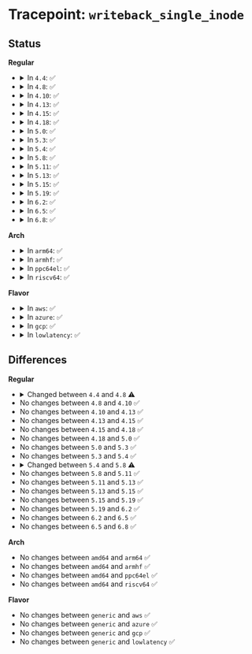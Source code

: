 # Tracepoint: <code>writeback_single_inode</code>

## Status
<b>Regular</b>
<ul>
<li>
<details>
<summary>In <code>4.4</code>: ✅</summary>

Event:

```c
struct trace_event_raw_writeback_single_inode_template {
    struct trace_entry ent;
    char name[32];
    long unsigned int ino;
    long unsigned int state;
    long unsigned int dirtied_when;
    long unsigned int writeback_index;
    long int nr_to_write;
    long unsigned int wrote;
    u32 __data_loc_cgroup;
    char __data[0];
};
```
Function:

```c
void trace_event_raw_event_writeback_single_inode_template(void *__data, struct inode *inode, struct writeback_control *wbc, long unsigned int nr_to_write);
```
</details>
</li>
<li>
<details>
<summary>In <code>4.8</code>: ✅</summary>

Event:

```c
struct trace_event_raw_writeback_single_inode_template {
    struct trace_entry ent;
    char name[32];
    long unsigned int ino;
    long unsigned int state;
    long unsigned int dirtied_when;
    long unsigned int writeback_index;
    long int nr_to_write;
    long unsigned int wrote;
    unsigned int cgroup_ino;
    char __data[0];
};
```
Function:

```c
void trace_event_raw_event_writeback_single_inode_template(void *__data, struct inode *inode, struct writeback_control *wbc, long unsigned int nr_to_write);
```
</details>
</li>
<li>
<details>
<summary>In <code>4.10</code>: ✅</summary>

Event:

```c
struct trace_event_raw_writeback_single_inode_template {
    struct trace_entry ent;
    char name[32];
    long unsigned int ino;
    long unsigned int state;
    long unsigned int dirtied_when;
    long unsigned int writeback_index;
    long int nr_to_write;
    long unsigned int wrote;
    unsigned int cgroup_ino;
    char __data[0];
};
```
Function:

```c
void trace_event_raw_event_writeback_single_inode_template(void *__data, struct inode *inode, struct writeback_control *wbc, long unsigned int nr_to_write);
```
</details>
</li>
<li>
<details>
<summary>In <code>4.13</code>: ✅</summary>

Event:

```c
struct trace_event_raw_writeback_single_inode_template {
    struct trace_entry ent;
    char name[32];
    long unsigned int ino;
    long unsigned int state;
    long unsigned int dirtied_when;
    long unsigned int writeback_index;
    long int nr_to_write;
    long unsigned int wrote;
    unsigned int cgroup_ino;
    char __data[0];
};
```
Function:

```c
void trace_event_raw_event_writeback_single_inode_template(void *__data, struct inode *inode, struct writeback_control *wbc, long unsigned int nr_to_write);
```
</details>
</li>
<li>
<details>
<summary>In <code>4.15</code>: ✅</summary>

Event:

```c
struct trace_event_raw_writeback_single_inode_template {
    struct trace_entry ent;
    char name[32];
    long unsigned int ino;
    long unsigned int state;
    long unsigned int dirtied_when;
    long unsigned int writeback_index;
    long int nr_to_write;
    long unsigned int wrote;
    unsigned int cgroup_ino;
    char __data[0];
};
```
Function:

```c
void trace_event_raw_event_writeback_single_inode_template(void *__data, struct inode *inode, struct writeback_control *wbc, long unsigned int nr_to_write);
```
</details>
</li>
<li>
<details>
<summary>In <code>4.18</code>: ✅</summary>

Event:

```c
struct trace_event_raw_writeback_single_inode_template {
    struct trace_entry ent;
    char name[32];
    long unsigned int ino;
    long unsigned int state;
    long unsigned int dirtied_when;
    long unsigned int writeback_index;
    long int nr_to_write;
    long unsigned int wrote;
    unsigned int cgroup_ino;
    char __data[0];
};
```
Function:

```c
void trace_event_raw_event_writeback_single_inode_template(void *__data, struct inode *inode, struct writeback_control *wbc, long unsigned int nr_to_write);
```
</details>
</li>
<li>
<details>
<summary>In <code>5.0</code>: ✅</summary>

Event:

```c
struct trace_event_raw_writeback_single_inode_template {
    struct trace_entry ent;
    char name[32];
    long unsigned int ino;
    long unsigned int state;
    long unsigned int dirtied_when;
    long unsigned int writeback_index;
    long int nr_to_write;
    long unsigned int wrote;
    unsigned int cgroup_ino;
    char __data[0];
};
```
Function:

```c
void trace_event_raw_event_writeback_single_inode_template(void *__data, struct inode *inode, struct writeback_control *wbc, long unsigned int nr_to_write);
```
</details>
</li>
<li>
<details>
<summary>In <code>5.3</code>: ✅</summary>

Event:

```c
struct trace_event_raw_writeback_single_inode_template {
    struct trace_entry ent;
    char name[32];
    long unsigned int ino;
    long unsigned int state;
    long unsigned int dirtied_when;
    long unsigned int writeback_index;
    long int nr_to_write;
    long unsigned int wrote;
    unsigned int cgroup_ino;
    char __data[0];
};
```
Function:

```c
void trace_event_raw_event_writeback_single_inode_template(void *__data, struct inode *inode, struct writeback_control *wbc, long unsigned int nr_to_write);
```
</details>
</li>
<li>
<details>
<summary>In <code>5.4</code>: ✅</summary>

Event:

```c
struct trace_event_raw_writeback_single_inode_template {
    struct trace_entry ent;
    char name[32];
    long unsigned int ino;
    long unsigned int state;
    long unsigned int dirtied_when;
    long unsigned int writeback_index;
    long int nr_to_write;
    long unsigned int wrote;
    unsigned int cgroup_ino;
    char __data[0];
};
```
Function:

```c
void trace_event_raw_event_writeback_single_inode_template(void *__data, struct inode *inode, struct writeback_control *wbc, long unsigned int nr_to_write);
```
</details>
</li>
<li>
<details>
<summary>In <code>5.8</code>: ✅</summary>

Event:

```c
struct trace_event_raw_writeback_single_inode_template {
    struct trace_entry ent;
    char name[32];
    ino_t ino;
    long unsigned int state;
    long unsigned int dirtied_when;
    long unsigned int writeback_index;
    long int nr_to_write;
    long unsigned int wrote;
    ino_t cgroup_ino;
    char __data[0];
};
```
Function:

```c
void trace_event_raw_event_writeback_single_inode_template(void *__data, struct inode *inode, struct writeback_control *wbc, long unsigned int nr_to_write);
```
</details>
</li>
<li>
<details>
<summary>In <code>5.11</code>: ✅</summary>

Event:

```c
struct trace_event_raw_writeback_single_inode_template {
    struct trace_entry ent;
    char name[32];
    ino_t ino;
    long unsigned int state;
    long unsigned int dirtied_when;
    long unsigned int writeback_index;
    long int nr_to_write;
    long unsigned int wrote;
    ino_t cgroup_ino;
    char __data[0];
};
```
Function:

```c
void trace_event_raw_event_writeback_single_inode_template(void *__data, struct inode *inode, struct writeback_control *wbc, long unsigned int nr_to_write);
```
</details>
</li>
<li>
<details>
<summary>In <code>5.13</code>: ✅</summary>

Event:

```c
struct trace_event_raw_writeback_single_inode_template {
    struct trace_entry ent;
    char name[32];
    ino_t ino;
    long unsigned int state;
    long unsigned int dirtied_when;
    long unsigned int writeback_index;
    long int nr_to_write;
    long unsigned int wrote;
    ino_t cgroup_ino;
    char __data[0];
};
```
Function:

```c
void trace_event_raw_event_writeback_single_inode_template(void *__data, struct inode *inode, struct writeback_control *wbc, long unsigned int nr_to_write);
```
</details>
</li>
<li>
<details>
<summary>In <code>5.15</code>: ✅</summary>

Event:

```c
struct trace_event_raw_writeback_single_inode_template {
    struct trace_entry ent;
    char name[32];
    ino_t ino;
    long unsigned int state;
    long unsigned int dirtied_when;
    long unsigned int writeback_index;
    long int nr_to_write;
    long unsigned int wrote;
    ino_t cgroup_ino;
    char __data[0];
};
```
Function:

```c
void trace_event_raw_event_writeback_single_inode_template(void *__data, struct inode *inode, struct writeback_control *wbc, long unsigned int nr_to_write);
```
</details>
</li>
<li>
<details>
<summary>In <code>5.19</code>: ✅</summary>

Event:

```c
struct trace_event_raw_writeback_single_inode_template {
    struct trace_entry ent;
    char name[32];
    ino_t ino;
    long unsigned int state;
    long unsigned int dirtied_when;
    long unsigned int writeback_index;
    long int nr_to_write;
    long unsigned int wrote;
    ino_t cgroup_ino;
    char __data[0];
};
```
Function:

```c
void trace_event_raw_event_writeback_single_inode_template(void *__data, struct inode *inode, struct writeback_control *wbc, long unsigned int nr_to_write);
```
</details>
</li>
<li>
<details>
<summary>In <code>6.2</code>: ✅</summary>

Event:

```c
struct trace_event_raw_writeback_single_inode_template {
    struct trace_entry ent;
    char name[32];
    ino_t ino;
    long unsigned int state;
    long unsigned int dirtied_when;
    long unsigned int writeback_index;
    long int nr_to_write;
    long unsigned int wrote;
    ino_t cgroup_ino;
    char __data[0];
};
```
Function:

```c
void trace_event_raw_event_writeback_single_inode_template(void *__data, struct inode *inode, struct writeback_control *wbc, long unsigned int nr_to_write);
```
</details>
</li>
<li>
<details>
<summary>In <code>6.5</code>: ✅</summary>

Event:

```c
struct trace_event_raw_writeback_single_inode_template {
    struct trace_entry ent;
    char name[32];
    ino_t ino;
    long unsigned int state;
    long unsigned int dirtied_when;
    long unsigned int writeback_index;
    long int nr_to_write;
    long unsigned int wrote;
    ino_t cgroup_ino;
    char __data[0];
};
```
Function:

```c
void trace_event_raw_event_writeback_single_inode_template(void *__data, struct inode *inode, struct writeback_control *wbc, long unsigned int nr_to_write);
```
</details>
</li>
<li>
<details>
<summary>In <code>6.8</code>: ✅</summary>

Event:

```c
struct trace_event_raw_writeback_single_inode_template {
    struct trace_entry ent;
    char name[32];
    ino_t ino;
    long unsigned int state;
    long unsigned int dirtied_when;
    long unsigned int writeback_index;
    long int nr_to_write;
    long unsigned int wrote;
    ino_t cgroup_ino;
    char __data[0];
};
```
Function:

```c
void trace_event_raw_event_writeback_single_inode_template(void *__data, struct inode *inode, struct writeback_control *wbc, long unsigned int nr_to_write);
```
</details>
</li>
</ul>
<b>Arch</b>
<ul>
<li>
<details>
<summary>In <code>arm64</code>: ✅</summary>

Event:

```c
struct trace_event_raw_writeback_single_inode_template {
    struct trace_entry ent;
    char name[32];
    long unsigned int ino;
    long unsigned int state;
    long unsigned int dirtied_when;
    long unsigned int writeback_index;
    long int nr_to_write;
    long unsigned int wrote;
    unsigned int cgroup_ino;
    char __data[0];
};
```
Function:

```c
void trace_event_raw_event_writeback_single_inode_template(void *__data, struct inode *inode, struct writeback_control *wbc, long unsigned int nr_to_write);
```
</details>
</li>
<li>
<details>
<summary>In <code>armhf</code>: ✅</summary>

Event:

```c
struct trace_event_raw_writeback_single_inode_template {
    struct trace_entry ent;
    char name[32];
    long unsigned int ino;
    long unsigned int state;
    long unsigned int dirtied_when;
    long unsigned int writeback_index;
    long int nr_to_write;
    long unsigned int wrote;
    unsigned int cgroup_ino;
    char __data[0];
};
```
Function:

```c
void trace_event_raw_event_writeback_single_inode_template(void *__data, struct inode *inode, struct writeback_control *wbc, long unsigned int nr_to_write);
```
</details>
</li>
<li>
<details>
<summary>In <code>ppc64el</code>: ✅</summary>

Event:

```c
struct trace_event_raw_writeback_single_inode_template {
    struct trace_entry ent;
    char name[32];
    long unsigned int ino;
    long unsigned int state;
    long unsigned int dirtied_when;
    long unsigned int writeback_index;
    long int nr_to_write;
    long unsigned int wrote;
    unsigned int cgroup_ino;
    char __data[0];
};
```
Function:

```c
void trace_event_raw_event_writeback_single_inode_template(void *__data, struct inode *inode, struct writeback_control *wbc, long unsigned int nr_to_write);
```
</details>
</li>
<li>
<details>
<summary>In <code>riscv64</code>: ✅</summary>

Event:

```c
struct trace_event_raw_writeback_single_inode_template {
    struct trace_entry ent;
    char name[32];
    long unsigned int ino;
    long unsigned int state;
    long unsigned int dirtied_when;
    long unsigned int writeback_index;
    long int nr_to_write;
    long unsigned int wrote;
    unsigned int cgroup_ino;
    char __data[0];
};
```
Function:

```c
void trace_event_raw_event_writeback_single_inode_template(void *__data, struct inode *inode, struct writeback_control *wbc, long unsigned int nr_to_write);
```
</details>
</li>
</ul>
<b>Flavor</b>
<ul>
<li>
<details>
<summary>In <code>aws</code>: ✅</summary>

Event:

```c
struct trace_event_raw_writeback_single_inode_template {
    struct trace_entry ent;
    char name[32];
    long unsigned int ino;
    long unsigned int state;
    long unsigned int dirtied_when;
    long unsigned int writeback_index;
    long int nr_to_write;
    long unsigned int wrote;
    unsigned int cgroup_ino;
    char __data[0];
};
```
Function:

```c
void trace_event_raw_event_writeback_single_inode_template(void *__data, struct inode *inode, struct writeback_control *wbc, long unsigned int nr_to_write);
```
</details>
</li>
<li>
<details>
<summary>In <code>azure</code>: ✅</summary>

Event:

```c
struct trace_event_raw_writeback_single_inode_template {
    struct trace_entry ent;
    char name[32];
    long unsigned int ino;
    long unsigned int state;
    long unsigned int dirtied_when;
    long unsigned int writeback_index;
    long int nr_to_write;
    long unsigned int wrote;
    unsigned int cgroup_ino;
    char __data[0];
};
```
Function:

```c
void trace_event_raw_event_writeback_single_inode_template(void *__data, struct inode *inode, struct writeback_control *wbc, long unsigned int nr_to_write);
```
</details>
</li>
<li>
<details>
<summary>In <code>gcp</code>: ✅</summary>

Event:

```c
struct trace_event_raw_writeback_single_inode_template {
    struct trace_entry ent;
    char name[32];
    long unsigned int ino;
    long unsigned int state;
    long unsigned int dirtied_when;
    long unsigned int writeback_index;
    long int nr_to_write;
    long unsigned int wrote;
    unsigned int cgroup_ino;
    char __data[0];
};
```
Function:

```c
void trace_event_raw_event_writeback_single_inode_template(void *__data, struct inode *inode, struct writeback_control *wbc, long unsigned int nr_to_write);
```
</details>
</li>
<li>
<details>
<summary>In <code>lowlatency</code>: ✅</summary>

Event:

```c
struct trace_event_raw_writeback_single_inode_template {
    struct trace_entry ent;
    char name[32];
    long unsigned int ino;
    long unsigned int state;
    long unsigned int dirtied_when;
    long unsigned int writeback_index;
    long int nr_to_write;
    long unsigned int wrote;
    unsigned int cgroup_ino;
    char __data[0];
};
```
Function:

```c
void trace_event_raw_event_writeback_single_inode_template(void *__data, struct inode *inode, struct writeback_control *wbc, long unsigned int nr_to_write);
```
</details>
</li>
</ul>

## Differences
<b>Regular</b>
<ul>
<li>
<details>
<summary>Changed between <code>4.4</code> and <code>4.8</code> ⚠️</summary>
<ul>
<li>
<b>Event changed. </b>
</li>
<li>
<b>Field added. </b>
<code>unsigned int cgroup_ino</code>
</li>
<li>
<b>Field removed. </b>
<code>u32 __data_loc_cgroup</code>
</li>
</ul>
</details>
</li>
<li>
No changes between <code>4.8</code> and <code>4.10</code> ✅
</li>
<li>
No changes between <code>4.10</code> and <code>4.13</code> ✅
</li>
<li>
No changes between <code>4.13</code> and <code>4.15</code> ✅
</li>
<li>
No changes between <code>4.15</code> and <code>4.18</code> ✅
</li>
<li>
No changes between <code>4.18</code> and <code>5.0</code> ✅
</li>
<li>
No changes between <code>5.0</code> and <code>5.3</code> ✅
</li>
<li>
No changes between <code>5.3</code> and <code>5.4</code> ✅
</li>
<li>
<details>
<summary>Changed between <code>5.4</code> and <code>5.8</code> ⚠️</summary>
<ul>
<li>
<b>Event changed. </b>
</li>
<li>
<b>Field type changed. </b>
<code>long unsigned int ino</code> ➡️ <code>ino_t ino</code>
</li>
<li>
<b>Field type changed. </b>
<code>unsigned int cgroup_ino</code> ➡️ <code>ino_t cgroup_ino</code>
</li>
</ul>
</details>
</li>
<li>
No changes between <code>5.8</code> and <code>5.11</code> ✅
</li>
<li>
No changes between <code>5.11</code> and <code>5.13</code> ✅
</li>
<li>
No changes between <code>5.13</code> and <code>5.15</code> ✅
</li>
<li>
No changes between <code>5.15</code> and <code>5.19</code> ✅
</li>
<li>
No changes between <code>5.19</code> and <code>6.2</code> ✅
</li>
<li>
No changes between <code>6.2</code> and <code>6.5</code> ✅
</li>
<li>
No changes between <code>6.5</code> and <code>6.8</code> ✅
</li>
</ul>
<b>Arch</b>
<ul>
<li>
No changes between <code>amd64</code> and <code>arm64</code> ✅
</li>
<li>
No changes between <code>amd64</code> and <code>armhf</code> ✅
</li>
<li>
No changes between <code>amd64</code> and <code>ppc64el</code> ✅
</li>
<li>
No changes between <code>amd64</code> and <code>riscv64</code> ✅
</li>
</ul>
<b>Flavor</b>
<ul>
<li>
No changes between <code>generic</code> and <code>aws</code> ✅
</li>
<li>
No changes between <code>generic</code> and <code>azure</code> ✅
</li>
<li>
No changes between <code>generic</code> and <code>gcp</code> ✅
</li>
<li>
No changes between <code>generic</code> and <code>lowlatency</code> ✅
</li>
</ul>
